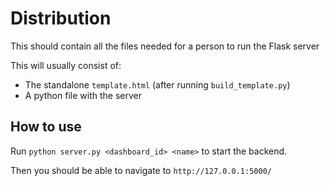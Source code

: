 # Distribution

This should contain all the files needed for a person to run the Flask server

This will usually consist of:
- The standalone `template.html` (after running `build_template.py`)
- A python file with the server


## How to use

Run `python server.py <dashboard_id> <name>` to start the backend.

Then you should be able to navigate to `http://127.0.0.1:5000/`
